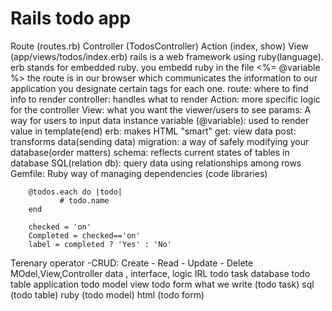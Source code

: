 # Rails todo app 
Route (routes.rb)
Controller (TodosController)
Action (index, show)
View (app/views/todos/index.erb)
rails is a web framework using ruby(language).
erb stands for embedded ruby. 
you embedd ruby in the file <%= @variable %>
the route is in our browser which communicates the information to our application
you designate certain tags for each one.
route: where to find info to render 
controller: handles what to render
Action: more specific logic for the controller
View: what you want the viewer/users to see 
params: A way for users to input data 
instance variable (@variable): used to render value in template(end)
erb: makes HTML "smart"
get: view data 
post: transforms data(sending data)
migration: a way of safely modifying your database(order matters)
schema: reflects current states of tables in database 
SQL(relation db): query data using relationships among rows 
Gemfile: Ruby way of managing dependencies (code libraries)
```
    @todos.each do |todo|
           # todo.name
    end
```
```
    checked = 'on'
    Completed = checked=='on' 
    label = completed ? 'Yes' : 'No'
```
 Terenary operator 
 -CRUD: Create - Read - Update - Delete
 MOdel,View,Controller
 data  , interface, logic 
 IRL   todo task 
 database   todo table 
 application   todo model 
 view   todo form 
 what we write (todo task)
 sql (todo table)
 ruby (todo model)
 html (todo form)